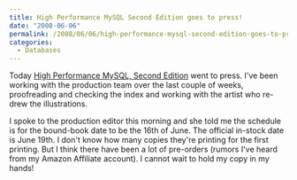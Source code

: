 ```yaml
---
title: High Performance MySQL Second Edition goes to press!
date: "2008-06-06"
permalink: /2008/06/06/high-performance-mysql-second-edition-goes-to-press/
categories:
  - Databases
---
```

Today [High Performance MySQL, Second Edition][1] went to press. I've been working with the production team over the last couple of weeks, proofreading and checking the index and working with the artist who re-drew the illustrations.

I spoke to the production editor this morning and she told me the schedule is for the bound-book date to be the 16th of June. The official in-stock date is June 19th. I don't know how many copies they're printing for the first printing. But I think there have been a lot of pre-orders (rumors I've heard from my Amazon Affiliate account).
I cannot wait to hold my copy in my hands!

 [1]: http://www.amazon.com/gp/redirect.html%3FASIN=0596101716%26tag=xaprb-20%26lcode=xm2%26cID=2025%26ccmID=165953%26location=/o/ASIN/0596101716%253FSubscriptionId=1N9AHEAQ2F6SVD97BE02
